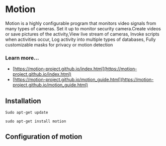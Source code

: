 # Motion

Motion is a highly configurable program that monitors video signals from 
many types of cameras.
Set it up to monitor security camera.Create videos or save pictures of 
the activity,View live stream of cameras,
Invoke scripts when activities occur,
Log activity into multiple types of databases,
Fully customizable masks for privacy or motion detection

### Learn more...

* [https://motion-project.github.io/index.html](https://motion-project.github.io/index.html)
* [https://motion-project.github.io/motion_guide.html](https://motion-project.github.io/motion_guide.html)


## Installation
`
 Sudo apt-get update
`

`sudo apt-get install motion
`
## Configuration of motion


